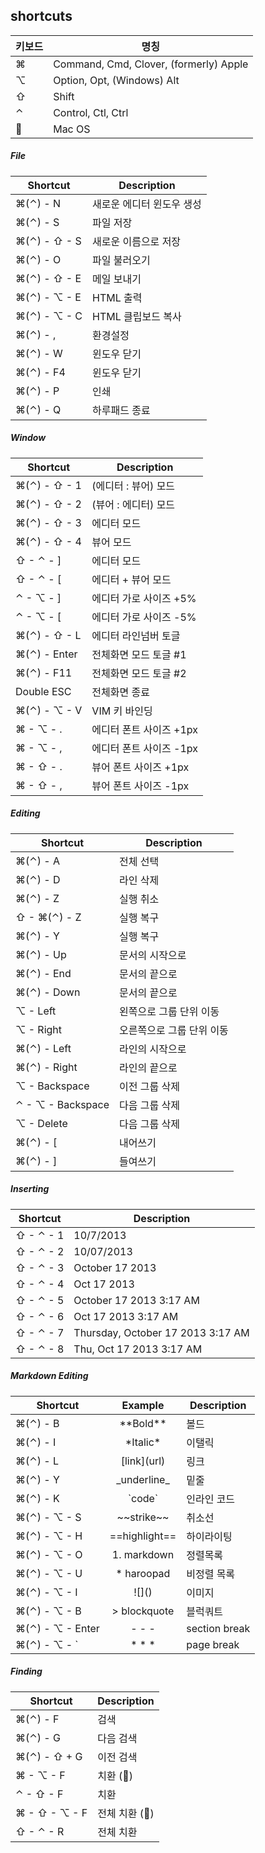 ## shortcuts

키보드     | 명칭
---------|----------------------------------------
&#8984;  | Command, Cmd, Clover, (formerly) Apple
&#8997;  | Option, Opt, (Windows) Alt
&#8679;  | Shift
&#8963;  | Control, Ctl, Ctrl
&#63743; | Mac OS

##### File
Shortcut                       | Description
-------------------------------|-------------------
&#8984;(&#8963;) - N           | 새로운 에디터 윈도우 생성
&#8984;(&#8963;) - S           | 파일 저장
&#8984;(&#8963;) - &#8679; - S | 새로운 이름으로 저장
&#8984;(&#8963;) - O           | 파일 불러오기
&#8984;(&#8963;) - &#8679; - E | 메일 보내기
&#8984;(&#8963;) - &#8997; - E | HTML 출력
&#8984;(&#8963;) - &#8997; - C | HTML 클립보드 복사
&#8984;(&#8963;) - ,           | 환경설정
&#8984;(&#8963;) - W           | 윈도우 닫기
&#8984;(&#8963;) - F4          | 윈도우 닫기
&#8984;(&#8963;) - P           | 인쇄
&#8984;(&#8963;) - Q           | 하루패드 종료

##### Window
Shortcut                       | Description
-------------------------------|-------------------
&#8984;(&#8963;) - &#8679; - 1 | (에디터 : 뷰어) 모드
&#8984;(&#8963;) - &#8679; - 2 | (뷰어 : 에디터) 모드
&#8984;(&#8963;) - &#8679; - 3 | 에디터 모드
&#8984;(&#8963;) - &#8679; - 4 | 뷰어 모드
&#8679; - &#8963; - ]          | 에디터 모드
&#8679; - &#8963; - [          | 에디터 + 뷰어 모드
&#8963; - &#8997; - ]          | 에디터 가로 사이즈 +5%
&#8963; - &#8997; - [          | 에디터 가로 사이즈 -5%
&#8984;(&#8963;) - &#8679; - L | 에디터 라인넘버 토글
&#8984;(&#8963;) - Enter       | 전체화면 모드 토글 #1
&#8984;(&#8963;) - F11         | 전체화면 모드 토글 #2
Double ESC                     | 전체화면 종료
&#8984;(&#8963;) - &#8997; - V | VIM 키 바인딩
&#8984; - &#8997; - .          | 에디터 폰트 사이즈 +1px
&#8984; - &#8997; - ,          | 에디터 폰트 사이즈 -1px
&#8984; - &#8679; - .          | 뷰어 폰트 사이즈 +1px
&#8984; - &#8679; - ,          | 뷰어 폰트 사이즈 -1px

##### Editing
 Shortcut                      | Description
-------------------------------|---------------------
&#8984;(&#8963;) - A           | 전체 선택
&#8984;(&#8963;) - D           | 라인 삭제
&#8984;(&#8963;) - Z           | 실행 취소
&#8679; - &#8984;(&#8963;) - Z | 실행 복구
&#8984;(&#8963;) - Y           | 실행 복구
&#8984;(&#8963;) - Up          | 문서의 시작으로
&#8984;(&#8963;) - End         | 문서의 끝으로
&#8984;(&#8963;) - Down        | 문서의 끝으로
&#8997; - Left                 | 왼쪽으로 그룹 단위 이동
&#8997; - Right                | 오른쪽으로 그룹 단위 이동
&#8984;(&#8963;) - Left        | 라인의 시작으로
&#8984;(&#8963;) - Right       | 라인의 끝으로
&#8997; - Backspace            | 이전 그룹 삭제
&#8963; - &#8997; - Backspace  | 다음 그룹 삭제
&#8997; - Delete               | 다음 그룹 삭제
&#8984;(&#8963;) - [           | 내어쓰기
&#8984;(&#8963;) - ]           | 들여쓰기

##### Inserting
 Shortcut                      | Description
-------------------------------|---------------------
&#8679; - &#8963; - 1          | 10/7/2013
&#8679; - &#8963; - 2          | 10/07/2013
&#8679; - &#8963; - 3          | October 17 2013
&#8679; - &#8963; - 4          | Oct 17 2013
&#8679; - &#8963; - 5          | October 17 2013 3:17 AM
&#8679; - &#8963; - 6          | Oct 17 2013 3:17 AM
&#8679; - &#8963; - 7          | Thursday, October 17 2013 3:17 AM
&#8679; - &#8963; - 8          | Thu, Oct 17 2013 3:17 AM

##### Markdown Editing
Shortcut                       | Example        | Description
-------------------------------|:--------------:|-------------
&#8984;(&#8963;) - B           | \*\*Bold\*\*   | 볼드
&#8984;(&#8963;) - I           | \*Italic\*     | 이탤릭
&#8984;(&#8963;) - L           | \[link\](url)  | 링크
&#8984;(&#8963;) - Y           | \_underline_   | 밑줄
&#8984;(&#8963;) - K           | \`code`        | 인라인 코드
&#8984;(&#8963;) - &#8997; - S | \~\~strike~~   | 취소선
&#8984;(&#8963;) - &#8997; - H | \==highlight== | 하이라이팅
&#8984;(&#8963;) - &#8997; - O | 1. markdown    | 정렬목록
&#8984;(&#8963;) - &#8997; - U | * haroopad     | 비정렬 목록
&#8984;(&#8963;) - &#8997; - I | \!\[]()        | 이미지
&#8984;(&#8963;) - &#8997; - B | > blockquote   | 블럭쿼트
&#8984;(&#8963;) - &#8997; - Enter | \- \- \-   | section break
&#8984;(&#8963;) - &#8997; - `     | \* \* \*   | page break

##### Finding
Shortcut                        | Description
--------------------------------|-------------------
&#8984;(&#8963;) - F            | 검색
&#8984;(&#8963;) - G            | 다음 검색
&#8984;(&#8963;) - &#8679; + G  | 이전 검색
&#8984; - &#8997; - F           | 치환 (&#63743;)
&#8963; - &#8679; - F           | 치환
&#8984; - &#8679; - &#8997; - F | 전체 치환 (&#63743;)
&#8679; - &#8963; - R           | 전체 치환